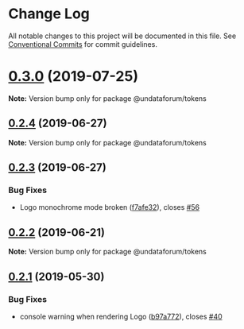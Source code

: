 # Change Log

All notable changes to this project will be documented in this file.
See [Conventional Commits](https://conventionalcommits.org) for commit guidelines.

# [0.3.0](https://github.com/undataforum/components/compare/@undataforum/tokens@0.2.4...@undataforum/tokens@0.3.0) (2019-07-25)

**Note:** Version bump only for package @undataforum/tokens

## [0.2.4](https://github.com/undataforum/components/compare/@undataforum/tokens@0.2.3...@undataforum/tokens@0.2.4) (2019-06-27)

**Note:** Version bump only for package @undataforum/tokens

## [0.2.3](https://github.com/undataforum/components/compare/@undataforum/tokens@0.2.2...@undataforum/tokens@0.2.3) (2019-06-27)

### Bug Fixes

- Logo monochrome mode broken ([f7afe32](https://github.com/undataforum/components/commit/f7afe32)), closes [#56](https://github.com/undataforum/components/issues/56)

## [0.2.2](https://github.com/undataforum/components/compare/@undataforum/tokens@0.2.1...@undataforum/tokens@0.2.2) (2019-06-21)

**Note:** Version bump only for package @undataforum/tokens

## [0.2.1](https://github.com/undataforum/components/compare/@undataforum/tokens@0.2.0...@undataforum/tokens@0.2.1) (2019-05-30)

### Bug Fixes

- console warning when rendering Logo ([b97a772](https://github.com/undataforum/components/commit/b97a772)), closes [#40](https://github.com/undataforum/components/issues/40)
